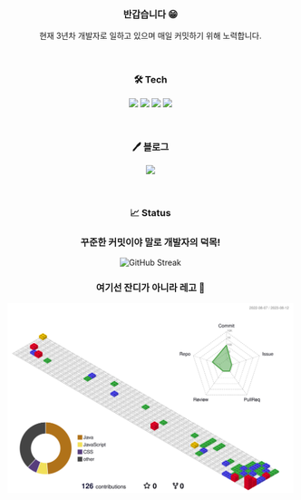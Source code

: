 <div align=center>
<h3 align="center" >반갑습니다 😁</h1>


<div align="center">현재 3년차 개발자로 일하고 있으며 매일 커밋하기 위해 노력합니다.</div>
<br/><br/>

<h3 align="center" >🛠 Tech </h1>
<p align = "center"><img src="https://img.shields.io/badge/Java-007396.svg?&style=flat-square&logo=Java&logoColor=white)"> 
<img src="https://img.shields.io/badge/Spring-6DB33F?style=flat-square&logo=Spring&logoColor=white"> 
<img src="https://img.shields.io/badge/Spring Boot-6DB33F?style=flat-square&logo=Spring Boot&logoColor=white">
  <img src="https://img.shields.io/badge/SQL Server-CC2927?style=flat-square&logo=Microsoft SQL Server&logoColor=white">
</p>
<br/>


<h3 align="center" >🖊️ 블로그 </h3>
<p align = "center">
<a href="https://shrub-molecule-a13.notion.site/333e1cd57d6a4874b4340d3fd04567ca?pvs=4">
<img src="https://img.shields.io/badge/Notion-000000?style=for-the-badge&logo=Notion&logoColor=white">
</a>
</p>
</br>

<h3 align="center" >📈 Status </h1>




### 꾸준한 커밋이야 말로 개발자의 덕목!


![GitHub Streak](https://streak-stats.demolab.com?user=junghunchoi&theme=dark&hide_border=true&locale=en&date_format=%5BY.%5Dn.j)



### 여기선 잔디가 아니라 레고 🧱



![](./profile-3d-contrib/profile-gitblock.svg)

</div>
